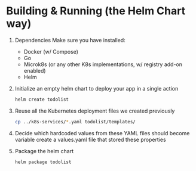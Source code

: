 # Building & Running (the Helm Chart way)

1. Dependencies
   Make sure you have installed:
   - Docker (w/ Compose)
   - Go
   - Microk8s (or any other K8s implementations, w/ registry add-on enabled)
   - Helm

2. Initialize an empty helm chart to deploy your app in a single action
   ```bash
   helm create todolist
   ```

3. Reuse all the Kubernetes deployment files we created previously 
   ```bash
   cp ../k8s-services/*.yaml todolist/templates/
   ```

4. Decide which hardcoded values from these YAML files should become variable
   create a values.yaml file that stored these properties

5. Package the helm chart
   ```bash
   helm package todolist
   ```